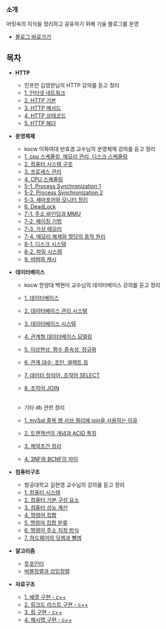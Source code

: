 ### 소개
머릿속의 지식을 정리하고 공유하기 위해 기술 블로그를 운영

* [블로그 바로가기](https://abcdefgh123123.tistory.com/category/IT) 


## 목차

* **HTTP**
  * 인프런 김영한님의 HTTP 강의를 듣고 정리
  * [1. 인터넷 네트워크](https://abcdefgh123123.tistory.com/373)
  * [2. HTTP 기본](https://abcdefgh123123.tistory.com/377)
  * [3. HTTP 메서드](https://abcdefgh123123.tistory.com/378)
  * [4. HTTP 상태코드](https://abcdefgh123123.tistory.com/379)
  * [5. HTTP 헤더](https://abcdefgh123123.tistory.com/380)

* **운영체제**
  * kocw 이화여대 반효경 교수님의 운영체제 강의를 듣고 정리
  * [1. cpu 스케줄링, 메모리 관리, 디스크 스케줄링](https://abcdefgh123123.tistory.com/372)
  * [2. 컴퓨터 시스템 구조](https://abcdefgh123123.tistory.com/376)
  * [3. 프로세스 관리](https://abcdefgh123123.tistory.com/381)
  * [4. CPU 스케줄링](https://abcdefgh123123.tistory.com/390)
  * [5-1. Process Synchronization 1](https://abcdefgh123123.tistory.com/430)
  * [5-2. Process Synchronization 2](https://abcdefgh123123.tistory.com/432)
  * [5-3. 세마포어와 모니터 정리](https://abcdefgh123123.tistory.com/433)
  * [6. DeadLock](https://abcdefgh123123.tistory.com/434)
  * [7-1. 주소 바인딩과 MMU](https://abcdefgh123123.tistory.com/435)
  * [7-2. 페이징 기법](https://abcdefgh123123.tistory.com/437)
  * [7-3. 가상 메모리](https://abcdefgh123123.tistory.com/439)
  * [7-4. 메모리 해제와 할당의 동작 원리](https://abcdefgh123123.tistory.com/440)
  * [8-1. 디스크 시스템](https://abcdefgh123123.tistory.com/444)
  * [8-2. 파일 시스템](https://abcdefgh123123.tistory.com/446)
  * [9. 버퍼와 캐시](https://abcdefgh123123.tistory.com/447)
  
* **데이터베이스**
  * kocw 한양대 백현미 교수님의 데이터베이스 강의를 듣고 정리
  * [1. 데이터베이스](https://abcdefgh123123.tistory.com/453)
  * [2. 데이터베이스 관리 시스템](https://abcdefgh123123.tistory.com/455)
  * [3. 데이터베이스 시스템](https://abcdefgh123123.tistory.com/457)
  * [4. 관계형 데이터베이스 모델링](https://abcdefgh123123.tistory.com/458)
  * [5. 이상현상, 함수 종속성, 정규화](https://abcdefgh123123.tistory.com/460)
  * [6. 관계 대수: 조인, 셀렉트 등](https://abcdefgh123123.tistory.com/461)
  * [7. 데이터 정의어, 조작어 SELECT](https://abcdefgh123123.tistory.com/462)
  * [8. 조작어 JOIN](https://abcdefgh123123.tistory.com/463)</br></br>
  
  * 기타 db 관련 정리
  * [1. mySql 중복 행 서브 쿼리에 join을 사용하는 이유](https://abcdefgh123123.tistory.com/474)
  * [2. 트랜잭션의 개념과 ACID 특징](https://abcdefgh123123.tistory.com/476)
  * [3. 제약조건 정리](https://abcdefgh123123.tistory.com/492)
  * [4. 3NF와 BCNF의 차이](https://abcdefgh123123.tistory.com/m/506)
  
  
* **컴퓨터구조**
  * 항공대학교 길현영 교수님의 강의를 듣고 정리
  * [1. 컴퓨터 시스템](https://abcdefgh123123.tistory.com/496)
  * [2. 컴퓨터 기본 구성 요소](https://abcdefgh123123.tistory.com/483)
  * [3. 컴퓨터 성능 계산](https://abcdefgh123123.tistory.com/487)
  * [4. 명령어 집합](https://abcdefgh123123.tistory.com/493)
  * [5. 명령어 집합 분류](https://abcdefgh123123.tistory.com/501)
  * [6. 명령어 주소 지정 방식](https://abcdefgh123123.tistory.com/504)
  * [7. 하드웨어의 덧셈과 뺄셈](https://abcdefgh123123.tistory.com/507)
  
  
* **알고리즘**
  * [투포인터](https://abcdefgh123123.tistory.com/451)
  * [버블정렬과 삽입정렬](https://abcdefgh123123.tistory.com/489)
* **자료구조**
  * [1. 배열 구현 - c++](https://abcdefgh123123.tistory.com/467)
  * [2. 링크드 리스트 구현 - c++](https://abcdefgh123123.tistory.com/469)
  * [3. 힙 구현 - c++](https://abcdefgh123123.tistory.com/353)
  * [4. 해시맵 구현 - c++](https://abcdefgh123123.tistory.com/335)



